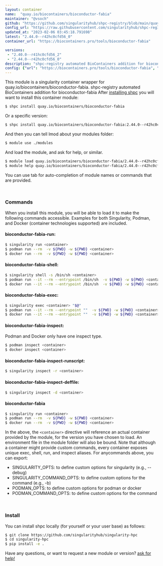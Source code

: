 ```yaml
---
layout: container
name:  "quay.io/biocontainers/bioconductor-fabia"
maintainer: "@vsoch"
github: "https://github.com/singularityhub/shpc-registry/blob/main/quay.io/biocontainers/bioconductor-fabia/container.yaml"
config_url: "https://raw.githubusercontent.com/singularityhub/shpc-registry/main/quay.io/biocontainers/bioconductor-fabia/container.yaml"
updated_at: "2023-02-06 03:45:18.791698"
latest: "2.44.0--r42hc0cfd56_0"
container_url: "https://biocontainers.pro/tools/bioconductor-fabia"

versions:
 - "2.40.0--r41hc0cfd56_2"
 - "2.44.0--r42hc0cfd56_0"
description: "shpc-registry automated BioContainers addition for bioconductor-fabia"
config: {"url": "https://biocontainers.pro/tools/bioconductor-fabia", "maintainer": "@vsoch", "description": "shpc-registry automated BioContainers addition for bioconductor-fabia", "latest": {"2.44.0--r42hc0cfd56_0": "sha256:e6b763536d2dafabad12d4c848257348a8e92eabd90f8db67aac6a804924e826"}, "tags": {"2.40.0--r41hc0cfd56_2": "sha256:44b7c08f1dedd7567d6353bd0865a882d5470b490a431d0f03db116a9d7c14fa", "2.44.0--r42hc0cfd56_0": "sha256:e6b763536d2dafabad12d4c848257348a8e92eabd90f8db67aac6a804924e826"}, "docker": "quay.io/biocontainers/bioconductor-fabia"}
---
```


This module is a singularity container wrapper for quay.io/biocontainers/bioconductor-fabia.
shpc-registry automated BioContainers addition for bioconductor-fabia
After [installing shpc](#install) you will want to install this container module:


```bash
$ shpc install quay.io/biocontainers/bioconductor-fabia
```

Or a specific version:

```bash
$ shpc install quay.io/biocontainers/bioconductor-fabia:2.44.0--r42hc0cfd56_0
```

And then you can tell lmod about your modules folder:

```bash
$ module use ./modules
```

And load the module, and ask for help, or similar.

```bash
$ module load quay.io/biocontainers/bioconductor-fabia/2.44.0--r42hc0cfd56_0
$ module help quay.io/biocontainers/bioconductor-fabia/2.44.0--r42hc0cfd56_0
```

You can use tab for auto-completion of module names or commands that are provided.

<br>

### Commands

When you install this module, you will be able to load it to make the following commands accessible.
Examples for both Singularity, Podman, and Docker (container technologies supported) are included.

#### bioconductor-fabia-run:

```bash
$ singularity run <container>
$ podman run --rm  -v ${PWD} -w ${PWD} <container>
$ docker run --rm  -v ${PWD} -w ${PWD} <container>
```

#### bioconductor-fabia-shell:

```bash
$ singularity shell -s /bin/sh <container>
$ podman run --it --rm --entrypoint /bin/sh  -v ${PWD} -w ${PWD} <container>
$ docker run --it --rm --entrypoint /bin/sh  -v ${PWD} -w ${PWD} <container>
```

#### bioconductor-fabia-exec:

```bash
$ singularity exec <container> "$@"
$ podman run --it --rm --entrypoint ""  -v ${PWD} -w ${PWD} <container> "$@"
$ docker run --it --rm --entrypoint ""  -v ${PWD} -w ${PWD} <container> "$@"
```

#### bioconductor-fabia-inspect:

Podman and Docker only have one inspect type.

```bash
$ podman inspect <container>
$ docker inspect <container>
```

#### bioconductor-fabia-inspect-runscript:

```bash
$ singularity inspect -r <container>
```

#### bioconductor-fabia-inspect-deffile:

```bash
$ singularity inspect -d <container>
```



#### bioconductor-fabia

```bash
$ singularity run <container>
$ podman run --rm  -v ${PWD} -w ${PWD} <container>
$ docker run --rm  -v ${PWD} -w ${PWD} <container>
```


In the above, the `<container>` directive will reference an actual container provided
by the module, for the version you have chosen to load. An environment file in the
module folder will also be bound. Note that although a container
might provide custom commands, every container exposes unique exec, shell, run, and
inspect aliases. For anycommands above, you can export:

 - SINGULARITY_OPTS: to define custom options for singularity (e.g., --debug)
 - SINGULARITY_COMMAND_OPTS: to define custom options for the command (e.g., -b)
 - PODMAN_OPTS: to define custom options for podman or docker
 - PODMAN_COMMAND_OPTS: to define custom options for the command

<br>

### Install

You can install shpc locally (for yourself or your user base) as follows:

```bash
$ git clone https://github.com/singularityhub/singularity-hpc
$ cd singularity-hpc
$ pip install -e .
```

Have any questions, or want to request a new module or version? [ask for help!](https://github.com/singularityhub/singularity-hpc/issues)